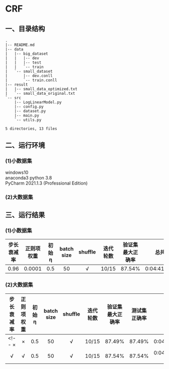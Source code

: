 
# CRF
## 一、目录结构
```
.
|-- README.md
|-- data
|   |-- big_dataset
|   |   |-- dev
|   |   |-- test
|   |   `-- train
|   `-- small_dataset
|       |-- dev.conll
|       `-- train.conll
|-- result
|   |-- small_data_optimized.txt
|   `-- small_data_original.txt
`-- src
    |-- LogLinearModel.py
    |-- config.py
    |-- dataset.py
    |-- main.py
    `-- utils.py

5 directories, 13 files
```

## 二、运行环境
### (1)小数据集
windows10    
anaconda3 python 3.8       
PyCharm 2021.1.3 (Professional Edition)
### (2)大数据集
<!-- 
linux    
anaconda3 python 3.8
```
srceen -s LinearModel
python3.8 mian.py
```
-->
## 三、运行结果
### (1)小数据集
 步长衰减率  | 正则项权重  | 初始η  | batch size | shuffle | 迭代轮数 | 验证集最大正确率 | 总共耗时 |
 :-----: | :-----: | :-----: | :-----: | :-----: | :-----: | :-----: | :-----: |
 0.96  | 0.0001 | 0.5 | 50 | √ | 10/15 | 87.54% | 0:04:41.559895
 
### (2)大数据集
 步长衰减率  | 正则项权重 | 初始η  | batch size | shuffle | 迭代轮数 | 验证集最大正确率 | 测试集正确率 | 总共耗时 |
 :-----: | :-----: | :-----: | :-----: | :-----: | :-----: | :-----: | :-----: | :-----: |
<!--  ×  | × | 0.5 | 50 | √ | 10/15 | 87.49% | 87.49% | 0:04:43.670394
 √  | √ | 0.5 | 50 | √ | 10/15 | 87.54% | 87.54% | 0:04:41.559895 -->
